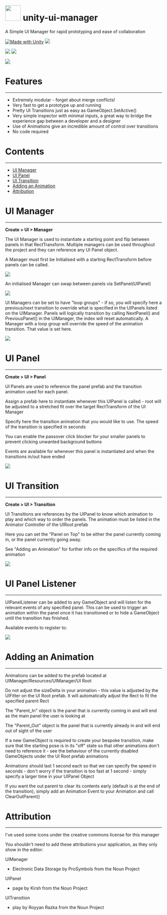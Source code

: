 # <img src="https://raw.githubusercontent.com/Rellac-Rellac/unity-ui-manager/main/Assets/UIManager/Gizmos/UIManager%20Icon.png" width="50" height="50" /> unity-ui-manager
A Simple UI Manager for rapid prototyping and ease of collaboration

[![Made with Unity](https://img.shields.io/badge/Made%20with-Unity-57b9d3.svg?style=plastic&logo=unity)](https://unity3d.com)
![](https://img.shields.io/badge/license-unlicensed-lightgrey)

![](https://img.shields.io/badge/-rapid%20prototyping-brightgreen)
![](https://img.shields.io/badge/-modularity-brightgreen)

![](gif_demo.gif)

# Features
-----------
- Extremely modular - forget about merge conflicts!
- Very fast to get a prototype up and running
- Pretty UI Transitions just as easy as GameObject.SetActive()
- Very simple inspector with minimal inputs, a great way to bridge the experience gap between a developer and a designer
- Use of Animations give an incredible amount of control over transitions
- No code required

# Contents
-----------
- [UI Manager](https://github.com/Rellac-Rellac/unity-ui-manager#ui-manager)
- [UI Panel](https://github.com/Rellac-Rellac/unity-ui-manager#ui-panel)
- [UI Transition](https://github.com/Rellac-Rellac/unity-ui-manager#ui-transition)
- [Adding an Animation](https://github.com/Rellac-Rellac/unity-ui-manager#adding-an-animation)
- [Attribution](https://github.com/Rellac-Rellac/unity-ui-manager#attribution)

# UI Manager
------------
**Create > UI > Manager**

The UI Manager is used to instantiate a starting point and flip between panels in that RectTransform. Multiple managers can be used throughout the project and they can reference any UI Panel object.

A Manager must first be Initialised with a starting RectTransform before panels can be called.

![](Init-example.png)

An initialised Manager can swap between panels via SetPanel(UIPanel)

![](SetPanel-example.png)

UI Managers can be set to have "loop groups" - if so, you will specify here a previous/next transition to override what is specified in the UIPanels listed on the UIManager. Panels will logically transition by calling NextPanel() and PreviousPanel() in the UIManager, the index will reset automatically. A Manager with a loop group will override the speed of the animation transition. That value is set here.

![](UIManagers-example.png)

# UI Panel
----------
**Create > UI > Panel**

UI Panels are used to reference the panel prefab and the transition animation used for each panel.

Assign a prefab here to instantiate whenever this UIPanel is called - root will be adjusted to a stretched fit over the target RectTransform of the UI Manager

Specify here the transition animation that you would like to use. The speed of the transition is specified in seconds 

You can enable the passover click blocker for your smaller panels to prevent clicking unwanted background buttons

Events are available for whenever this panel is instantiated and when the transitions in/out have ended

![](UIPanel-example.png)

# UI Transition
----------------
**Create > UI > Transition**

UI Transitions are references by the UIPanel to know which animation to play and which way to order the panels. The animation must be listed in the Animator Controller of the UIRoot prefab

Here you can set the "Panel on Top" to be either the panel currently coming in, or the panel currently going away.

See "Adding an Animation" for further info on the specifics of the required animation

![](UITransition-example.png)


# UI Panel Listener
--------------------
UIPanelListener can be added to any GameObject and will listen for the relevant events of any specified panel. This can be used to trigger an animation within the panel once it has transitioned or to hide a GameObject until the transition has finished.

Available events to register to:

![](Listener-example.png)

# Adding an Animation
----------------------
Animations can be added to the prefab located at UIManager/Resources/UIManager/UI Root

Do not adjust the sizeDelta in your animation - this value is adjusted by the UIFitter on the UI Root prefab. It will automatically adjust the Rect to fit the specified parent Rect

The "Parent_In" object is the panel that is currently coming in and will end as the main panel the user is looking at

The "Parent_Out" object is the panel that is currently already in and will end out of sight of the user

If a new GameObject is required to create your bespoke transition, make sure that the starting pose is in its "off"
state so that other animations don't need to reference it - see the behaviour of the currently disabled GameObjects
under the UI Root prefab animations

Animations should last 1 second each so that we can specify the speed in seconds - don't worry if the transition is
too fast at 1 second - simply specify a larger time in your UIPanel Object

If you want the out parent to clear its contents early (default is at the end of the transition), simply add an Animation Event to your Animation and call ClearOutParent()

# Attribution
--------------
I've used some icons under the creative commons license for this manager

You shouldn't need to add these attributions your application, as they only show in the editor:

UIManager
- Electronic Data Storage by ProSymbols from the Noun Project

UIPanel
- page by Kirsh from the Noun Project

UITransition
- play by Royyan Razka from the Noun Project
